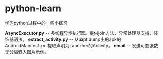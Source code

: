 # python-learn
学习python过程中的一些小练习

**AsyncExecutor.py** -- 多线程异步执行器。提供join方法，异常处理器支持，装饰器语法。
**extract_activity.py** -- 从aapt dump出的apk的AndroidManifest.xml提取声明为Launcher的Activity。
**email** -- 发送可变张数无分隔嵌入图片示例。